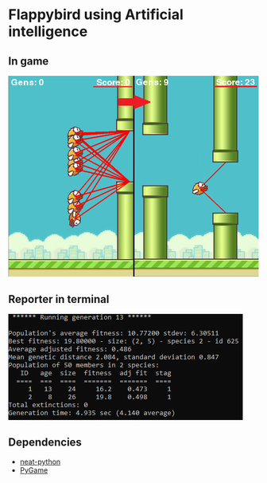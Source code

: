 # Flappybird using Artificial intelligence
## In game
![](output/flappybird_resultimg.png)
## Reporter in terminal
![](output/flappybird_cmd.png)
## Dependencies
* [neat-python](https://neat-python.readthedocs.io/en/latest/)
* [PyGame](https://www.pygame.org/news)
